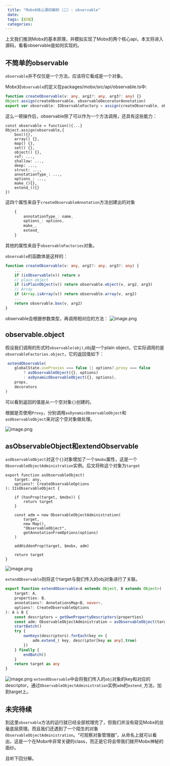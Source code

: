 ```yaml
---
 title: "Mobx6核心源码解析（二）: observable"
 date: 
 tags: [前端]
 categories: 
---
```


上文我们推测Mobx的基本原理，并模拟实现了Mobx的两个核心api，本文将进入源码，看看observable是如何实现的。

不简单的observable
--------------

`observable`并不仅仅是一个方法，应该将它看成是一个对象。

Mobx对`observable`的定义在packages/mobx/src/api/observable.ts中:

```ts
function createObservable(v: any, arg2?: any, arg3?: any) {}
Object.assign(createObservable, observableDecoratorAnnotation)
export var observable: IObservableFactory = assign(createObservable, observableFactories)
```

这么一顿操作后，observable除了可以作为一个方法调用，还具有这些能力：

```less
const observable = function(){...}
Object.assign(observable,{
    box(){},
    array() {},
    map() {},
    set() {},
    object() {},
    ref: ...,
    shallow: ...,
    deep: ...,
    struct: ...,
    annotationType_: ...,
    options_: ...,
    make_(){},
    extend_(){}
})
```

这四个属性来自于`createObservableAnnotation`方法创建出的对象

```ts
    {
        annotationType_: name,
        options_: options,
        make_,
        extend_
    }
```

其他的属性来自于`observableFactories`对象。

`observable`的函数体是这样的：

```ts
function createObservable(v: any, arg2?: any, arg3?: any) {
    ...
    if (isObservable(v)) return v
    // plain object
    if (isPlainObject(v)) return observable.object(v, arg2, arg3)
    // Array
    if (Array.isArray(v)) return observable.array(v, arg2)
    ...
    return observable.box(v, arg2)
}
```

observable会根据参数类型，再调用相对应的方法： ![image.png](../imgs/d4a7b5a1fd644cbb8a63acc576a6708b.png)

observable.object
-----------------

假设我们调用的形式时`observable(obj)`,obj是一个plain object，它实际调用的是`observableFactories.object`，它的返回值如下：

```ts
 extendObservable(
    globalState.useProxies === false || options?.proxy === false
        ? asObservableObject({}, options)
        : asDynamicObservableObject({}, options),
    props,
    decorators
)
```

可以看到返回的值是从一个空对象`{}`创建的。

根据是否使用`Proxy`，分别调用`asDynamicObservableObject`和`asObservableObject`来对这个空对象做处理。

![image.png](../imgs/4f4655e4f3064e6ca0929d75fbdf93ab.png)

asObservableObject和extendObservable
-----------------------------------

`asObservableObject`对这个`{}`对象增加了一个`$mobx`属性，这是一个`ObservableObjectAdministration`实例。后文将称这个对象为`target`

```arduino
export function asObservableObject(
    target: any,
    options?: CreateObservableOptions
): IIsObservableObject {
 
    if (hasProp(target, $mobx)) {
        return target
    }

    const adm = new ObservableObjectAdministration(
        target,
        new Map(),
        "ObservableObject",
        getAnnotationFromOptions(options)
    )

    addHiddenProp(target, $mobx, adm)

    return target
}
```

![image.png](../imgs/75fabe11d8b948718b89fc10e8b82e17.png)

`extendObservable`则将这个target与我们传入的obj对象进行了关联。

```typescript
export function extendObservable<A extends Object, B extends Object>(
    target: A,
    properties: B,
    annotations?: AnnotationsMap<B, never>,
    options?: CreateObservableOptions
): A & B {
    const descriptors = getOwnPropertyDescriptors(properties)
    const adm: ObservableObjectAdministration = asObservableObject(target, options)[$mobx]
    startBatch()
    try {
        ownKeys(descriptors).forEach(key => {
            adm.extend_( key, descriptor[key as any],true)
        })
    } finally {
        endBatch()
    }
    return target as any
}
```

![image.png](../imgs/8c6de6a98ca945b18885737a76a0bc37.png) `extendObservable`中会将我们传入的`obj`对象的key和对应的descriptor，通过`ObservableObjectAdministration`实例`adm`的`extend_`方法，加到target上。

未完待续
----

到这里`observable`方法的运行就已经全部梳理完了，但我们并没有窥见Mobx的丝毫底层原理。而且我们还遇到了一个陌生的对象`ObservableObjectAdministration`。“可观察对象管理器”，从命名上就可以看出，这是一个在Mobx中非常关键的class，而正是它将会带我们拨开Mobx神秘的面纱。

且听下回分解。